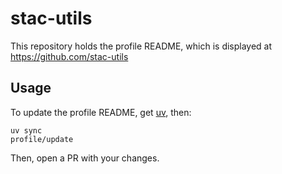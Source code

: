 # stac-utils

This repository holds the profile README, which is displayed at <https://github.com/stac-utils>

## Usage

To update the profile README, get [uv](https://docs.astral.sh/uv/), then:

```shell
uv sync
profile/update
```

Then, open a PR with your changes.
